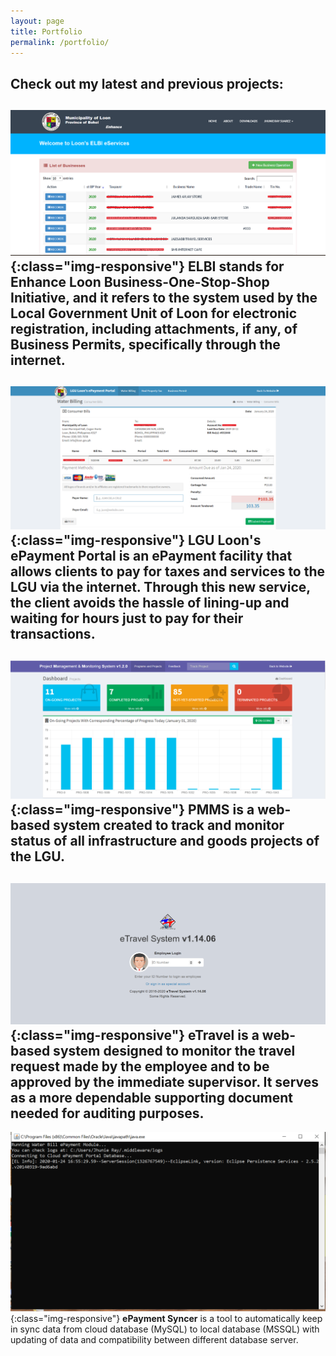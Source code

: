 ```yaml
---
layout: page
title: Portfolio
permalink: /portfolio/
---
```


Check out my latest and previous projects:<br>
--


![ELBI eServices Portal](/assets/img/portfolio/elbi.png){:class="img-responsive"}
**ELBI** stands for Enhance Loon Business-One-Stop-Shop Initiative, and it refers to the system used by the Local Government Unit of Loon for electronic registration, including attachments, if any, of Business Permits, specifically through the internet.<br>
--

![LGU Loon's ePayment Portal](/assets/img/portfolio/epayment.png){:class="img-responsive"}
**LGU Loon's ePayment Portal** is an ePayment facility that allows clients to pay for taxes and services to the LGU via the internet. Through this new service, the client avoids the hassle of lining-up and waiting for hours just to pay for their transactions.<br>
--

![Project Management & Monitoring System](/assets/img/portfolio/pmms.png){:class="img-responsive"}
**PMMS** is a web-based system created to track and monitor status of all infrastructure and goods projects of the LGU.<br>
--

![eTravel System](/assets/img/portfolio/etravel.png){:class="img-responsive"}
**eTravel** is a web-based system designed to monitor the travel request made by the employee and to be approved by the immediate supervisor. It serves as a more dependable supporting document needed for auditing purposes.<br>
--

![ePayment Syncer](/assets/img/portfolio/epayment-syncer.png){:class="img-responsive"}
**ePayment Syncer** is a tool to automatically keep in sync data from cloud database (MySQL) to local database (MSSQL) with updating of data and compatibility between different database server.<br>

